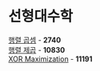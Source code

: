 # 선형대수학
[행렬 곱셈](https://github.com/wayandway/algorithms-cpp/blob/master/BOJ/Linear-Algebra/2740.cpp) - **2740** <br>
[행렬 제곱](https://github.com/wayandway/algorithms-cpp/blob/master/BOJ/Linear-Algebra/10830.cpp) - **10830** <br>
[XOR Maximization](https://github.com/wayandway/algorithms-cpp/blob/master/BOJ/Linear-Algebra/11191.cpp) - **11191** <br>
